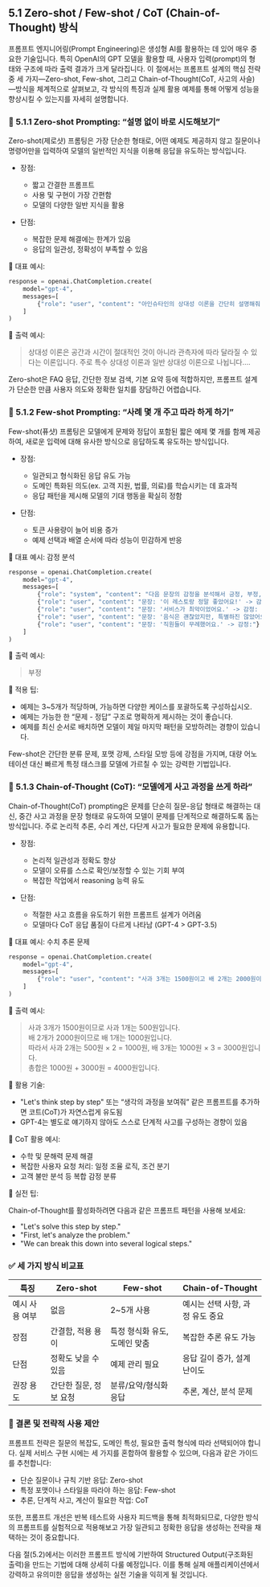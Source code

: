 ## 5.1 Zero-shot / Few-shot / CoT (Chain-of-Thought) 방식

프롬프트 엔지니어링(Prompt Engineering)은 생성형 AI를 활용하는 데 있어 매우 중요한 기술입니다. 특히 OpenAI의 GPT 모델을 활용할 때, 사용자 입력(prompt)의 형태와 구조에 따라 출력 결과가 크게 달라집니다. 이 절에서는 프롬프트 설계의 핵심 전략 중 세 가지—Zero-shot, Few-shot, 그리고 Chain-of-Thought(CoT, 사고의 사슬)—방식을 체계적으로 살펴보고, 각 방식의 특징과 실제 활용 예제를 통해 어떻게 성능을 향상시킬 수 있는지를 자세히 설명합니다.



### 📌 5.1.1 Zero-shot Prompting: “설명 없이 바로 시도해보기”

Zero-shot(제로샷) 프롬팅은 가장 단순한 형태로, 어떤 예제도 제공하지 않고 질문이나 명령어만을 입력하여 모델의 일반적인 지식을 이용해 응답을 유도하는 방식입니다.

- 장점:
  - 짧고 간결한 프롬프트
  - 사용 및 구현이 가장 간편함
  - 모델의 다양한 일반 지식을 활용

- 단점:
  - 복잡한 문제 해결에는 한계가 있음
  - 응답의 일관성, 정확성이 부족할 수 있음

🔹 대표 예시:

```python
response = openai.ChatCompletion.create(
    model="gpt-4",
    messages=[
        {"role": "user", "content": "아인슈타인의 상대성 이론을 간단히 설명해줘."}
    ]
)
```

🔹 출력 예시:

> 상대성 이론은 공간과 시간이 절대적인 것이 아니라 관측자에 따라 달라질 수 있다는 이론입니다. 주로 특수 상대성 이론과 일반 상대성 이론으로 나뉩니다….

Zero-shot은 FAQ 응답, 간단한 정보 검색, 기본 요약 등에 적합하지만, 프롬프트 설계가 단순한 만큼 사용자 의도와 정확한 일치를 장담하긴 어렵습니다.




### 📌 5.1.2 Few-shot Prompting: “사례 몇 개 주고 따라 하게 하기”

Few-shot(퓨샷) 프롬팅은 모델에게 문제와 정답이 포함된 짧은 예제 몇 개를 함께 제공하여, 새로운 입력에 대해 유사한 방식으로 응답하도록 유도하는 방식입니다.

- 장점:
  - 일관되고 형식화된 응답 유도 가능
  - 도메인 특화된 의도(ex. 고객 지원, 법률, 의료)를 학습시키는 데 효과적
  - 응답 패턴을 제시해 모델의 기대 행동을 확실히 정함

- 단점:
  - 토큰 사용량이 늘어 비용 증가
  - 예제 선택과 배열 순서에 따라 성능이 민감하게 반응

🔹 대표 예시: 감정 분석

```python
response = openai.ChatCompletion.create(
    model="gpt-4",
    messages=[
        {"role": "system", "content": "다음 문장의 감정을 분석해서 긍정, 부정, 중립 중 하나로 분류하세요."},
        {"role": "user", "content": "문장: '이 레스토랑 정말 좋았어요!' -> 감정: 긍정"},
        {"role": "user", "content": "문장: '서비스가 최악이었어요.' -> 감정: 부정"},
        {"role": "user", "content": "문장: '음식은 괜찮았지만, 특별하진 않았어요.' -> 감정: 중립"},
        {"role": "user", "content": "문장: '직원들이 무례했어요.' -> 감정:"}
    ]
)
```

🔹 출력 예시:

> 부정

📌 적용 팁:

- 예제는 3~5개가 적당하며, 가능하면 다양한 케이스를 포괄하도록 구성하십시오.
- 예제는 가능한 한 “문제 - 정답” 구조로 명확하게 제시하는 것이 좋습니다.
- 예제를 최신 순서로 배치하면 모델이 제일 마지막 패턴을 모방하려는 경향이 있습니다.

Few-shot은 간단한 분류 문제, 포맷 강제, 스타일 모방 등에 강점을 가지며, 대량 어노테이션 대신 빠르게 특정 태스크를 모델에 가르칠 수 있는 강력한 기법입니다.



### 📌 5.1.3 Chain-of-Thought (CoT): “모델에게 사고 과정을 쓰게 하라”

Chain-of-Thought(CoT) prompting은 문제를 단순히 질문-응답 형태로 해결하는 대신, 중간 사고 과정을 문장 형태로 유도하여 모델이 문제를 단계적으로 해결하도록 돕는 방식입니다. 주로 논리적 추론, 수리 계산, 다단계 사고가 필요한 문제에 유용합니다.

- 장점:
  - 논리적 일관성과 정확도 향상
  - 모델이 오류를 스스로 확인/보정할 수 있는 기회 부여
  - 복잡한 작업에서 reasoning 능력 유도

- 단점:
  - 적절한 사고 흐름을 유도하기 위한 프롬프트 설계가 어려움
  - 모델마다 CoT 응답 품질이 다르게 나타남 (GPT-4 > GPT-3.5)

🔹 대표 예시: 수치 추론 문제

```python
response = openai.ChatCompletion.create(
    model="gpt-4",
    messages=[
        {"role": "user", "content": "사과 3개는 1500원이고 배 2개는 2000원이에요. 사과 2개와 배 3개를 사면 얼마인가요? 생각하는 과정을 보여주세요."}
    ]
)
```

🔹 출력 예시:

> 사과 3개가 1500원이므로 사과 1개는 500원입니다.  
> 배 2개가 2000원이므로 배 1개는 1000원입니다.  
> 따라서 사과 2개는 500원 × 2 = 1000원, 배 3개는 1000원 × 3 = 3000원입니다.  
> 총합은 1000원 + 3000원 = 4000원입니다.

📌 활용 기술:

- "Let's think step by step" 또는 “생각의 과정을 보여줘” 같은 프롬프트를 추가하면 코트(CoT)가 자연스럽게 유도됨
- GPT-4는 별도로 얘기하지 않아도 스스로 단계적 사고를 구성하는 경향이 있음

🔹 CoT 활용 예시:

- 수학 및 문해력 문제 해결
- 복잡한 사용자 요청 처리: 일정 조율 로직, 조건 분기
- 고객 불만 분석 등 복합 감정 분류

🧠 실전 팁:

Chain-of-Thought를 활성화하려면 다음과 같은 프롬프트 패턴을 사용해 보세요:

- "Let's solve this step by step."
- "First, let's analyze the problem."
- "We can break this down into several logical steps."



### ✅ 세 가지 방식 비교표

| 특징 | Zero-shot | Few-shot | Chain-of-Thought |
|------|-----------|----------|------------------|
| 예시 사용 여부 | 없음 | 2~5개 사용 | 예시는 선택 사항, 과정 유도 중요 |
| 장점 | 간결함, 적용 용이 | 특정 형식화 유도, 도메인 맞춤 | 복잡한 추론 유도 가능 |
| 단점 | 정확도 낮을 수 있음 | 예제 관리 필요 | 응답 길이 증가, 설계 난이도 |
| 권장 용도 | 간단한 질문, 정보 요청 | 분류/요약/형식화 응답 | 추론, 계산, 분석 문제 |



### 🎯 결론 및 전략적 사용 제안

프롬프트 전략은 질문의 복잡도, 도메인 특성, 필요한 출력 형식에 따라 선택되어야 합니다. 실제 서비스 구현 시에는 세 가지를 혼합하여 활용할 수 있으며, 다음과 같은 가이드를 추천합니다:

- 단순 질문이나 규칙 기반 응답: Zero-shot
- 특정 포맷이나 스타일을 따라야 하는 응답: Few-shot
- 추론, 단계적 사고, 계산이 필요한 작업: CoT

또한, 프롬프트 개선은 반복 테스트와 사용자 피드백을 통해 최적화되므로, 다양한 방식의 프롬프트를 실험적으로 적용해보고 가장 일관되고 정확한 응답을 생성하는 전략을 채택하는 것이 중요합니다.

다음 절(5.2)에서는 이러한 프롬프트 방식에 기반하여 Structured Output(구조화된 출력)을 만드는 기법에 대해 상세히 다룰 예정입니다. 이를 통해 실제 애플리케이션에서 강력하고 유의미한 응답을 생성하는 실전 기술을 익히게 될 것입니다.